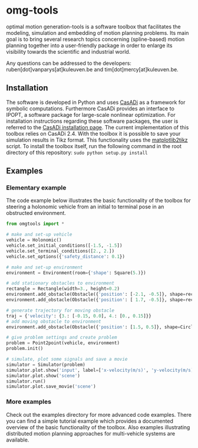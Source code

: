 # omg-tools
optimal motion generation-tools is a software toolbox that facilitates the modeling, simulation and embedding of motion planning problems. Its main goal is to bring several research topics concerning (spline-based) motion planning together into a user-friendly package in order to enlarge its visibility towards the scientific and industrial world.

Any questions can be addressed to the developers: ruben[dot]vanparys[at]kuleuven.be and tim[dot]mercy[at]kuleuven.be.

## Installation
The software is developed in Python and uses [CasADi](https://github.com/casadi/casadi/wiki) as a framework for symbolic computations. Furthermore CasADi provides an interface to IPOPT, a software package for large-scale nonlinear optimization. For installation instructions regarding these software packages, the user is referred to the [CasADi installation page](https://github.com/casadi/casadi/wiki/InstallationInstructions). The current implementation of this toolbox relies on CasADi 2.4.
With the toolbox it is possible to save your simulation results in Tikz format. This functionality uses the [matplotlib2tikz](https://github.com/nschloe/matplotlib2tikz) script.
To install the toolbox itself, run the following command in the root directory of this repository: `sudo python setup.py install`

## Examples
### Elementary example
The code example below illustrates the basic functionality of the toolbox for steering a holonomic vehicle from an initial to terminal pose in an obstructed environment.

```python
from omgtools import *

# make and set-up vehicle
vehicle = Holonomic()
vehicle.set_initial_conditions([-1.5, -1.5])
vehicle.set_terminal_conditions([2., 2.])
vehicle.set_options({'safety_distance': 0.1})

# make and set-up environment
environment = Environment(room={'shape': Square(5.)})

# add stationary obstacles to environment
rectangle = Rectangle(width=3., height=0.2)
environment.add_obstacle(Obstacle({'position': [-2.1, -0.5]}, shape=rectangle))
environment.add_obstacle(Obstacle({'position': [ 1.7, -0.5]}, shape=rectangle))

# generate trajectory for moving obstacle
traj = {'velocity': {3.: [-0.15, 0.0], 4.: [0., 0.15]}}
# add moving obstacle to environment
environment.add_obstacle(Obstacle({'position': [1.5, 0.5]}, shape=Circle(0.4),trajectories=traj))

# give problem settings and create problem
problem = Point2point(vehicle, environment)
problem.init()

# simulate, plot some signals and save a movie
simulator = Simulator(problem)
simulator.plot.show('input', label=['x-velocity(m/s)', 'y-velocity(m/s)'])
simulator.plot.show('scene')
simulator.run()
simulator.plot.save_movie('scene')
```

### More examples
Check out the examples directory for more advanced code examples. There you can find a simple tutorial example which provides a documented overview of the basic functionality of the toolbox. Also examples illustrating distributed motion planning approaches for multi-vehicle systems are available.
